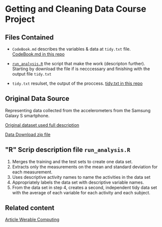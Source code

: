 # Getting and Cleaning Data Course Project

## Files Contained

* `CodeBook.md` describes the variables & data at `tidy.txt` file. [CodeBook.md in this repo](https://github.com/maxaldunate/getting-and-cleaning-data-course-project/blob/master/CodeBook.md)

* [`run_analysis.R`](https://github.com/maxaldunate/getting-and-cleaning-data-course-project/blob/master/run_analysis.R) the script that make the work (descripton  further). Starting by download the file if is necccessary and finishing with the output file `tidy.txt`

* `tidy.txt` resulset, the output of the proccess. [tidy.txt in this repo](https://github.com/maxaldunate/getting-and-cleaning-data-course-project/blob/master/tidy.txt)

## Original Data Source
Representing data collected from the accelerometers from the Samsung Galaxy S smartphone.

[Original dataset used full description](http://archive.ics.uci.edu/ml/datasets/Human+Activity+Recognition+Using+Smartphones#)

[Data Download zip file](https://d396qusza40orc.cloudfront.net/getdata%2Fprojectfiles%2FUCI%20HAR%20Dataset.zip)


## "R" Scrip description file `run_analysis.R`

1. Merges the training and the test sets to create one data set.
2. Extracts only the measurements on the mean and standard deviation for each measurement.
3. Uses descriptive activity names to name the activities in the data set
4. Appropriately labels the data set with descriptive variable names.
5. From the data set in step 4, creates a second, independent tidy data set with the average of each variable for each activity and each subject.

## Related content
[Article Werable Computing](http://www.insideactivitytracking.com/data-science-activity-tracking-and-the-battle-for-the-worlds-top-sports-brand/)
